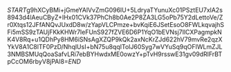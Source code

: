$START$g9hXCyBMi+jGmeYAlVvZmG096lU+5LdryaTYunuXc01PSztEU7xlA2s8943d4lAeuCByZ+IHx01CVk37PhCh8b0Ae2P8ZA3LG5oPb75Y2dLettoVe/Zr0Xtqs12JFfANQvJUxdD8w/zYapVLCPmze+bvKqiE6JSetEsoO8FWLkqvajhSFi5mSS9zTAUjFKkKHWr7leFUnS927fZVE6D6P1YqO1bEVNsj7IlCXPagmpkNK4V8Rq+u1QDhPy8HM6iSNsAgXZQP9kQk2axNcKrZJd622hV79mvRe2qzXYkV8A1C8lTF0PzD/NhqlUsI+bN75u8qqITolJ60Syg7wVYuSq9qOFIWLmZJL3NMBSMUqQoaSafvLRi7ebBYHwdxME0owzY+pTvH9rsswE31gv09dRlFrBTpCcOM6rbyV8jPAl8=$END$